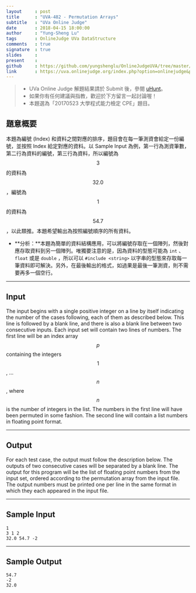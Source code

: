 ```yaml
---
layout     : post
title      : "UVA-482 - Permutation Arrays"
subtitle   : "UVa Online Judge"
date       : 2018-04-15 18:00:00
author     : "Yung-Sheng Lu"
tags       : OnlineJudge UVa DataStructure
comments   : true
signature  : true
slides     : 
present    :
github     : https://github.com/yungshenglu/OnlineJudgeUVA/tree/master/UVA-482
link       : https://uva.onlinejudge.org/index.php?option=onlinejudge&page=show_problem&problem=423
---
```


> * UVa Online Judge 解題結果請於 Submit 後，參閱 [uHunt](https://uhunt.onlinejudge.org/)。
> * 如果你有任何建議與指教，歡迎於下方留言一起討論喔！
> * 本題選為「20170523 大學程式能力檢定 CPE」題目。

## 題意概要

本題為編號 (Index) 和資料之間對應的排序，題目會在每一筆測資會給定一份編號，並按照 Index 給定對應的資料。以 Sample Input 為例，第一行為測資筆數，第二行為資料的編號，第三行為資料，所以編號為 $$3$$ 的資料為 $$32.0$$，編號為 $$1$$ 的資料為 $$54.7$$，以此類推。本題希望輸出為按照編號順序的所有資料。
* **分析：**本題為簡單的資料結構應用，可以將編號存取在一個陣列，然後對應存取資料到另一個陣列。唯獨要注意的是，因為資料的型態可能為 `int` 、 `float` 或是 `double` ，所以可以 `#include <string>` 以字串的型態來存取每一筆資料即可解決。另外，在最後輸出的格式，如過果是最後一筆測資，則不需要再多一個空行。

---
## Input

The input begins with a single positive integer on a line by itself indicating the number of the cases following, each of them as described below. This line is followed by a blank line, and there is also a blank line between two consecutive inputs. Each input set will contain two lines of numbers. The first line will be an index array $$p$$ containing the integers $$1$$, ... $$n$$, where $$n$$ is the number of integers in the list. The numbers in the first line will have been permuted in some fashion. The second line will contain a list numbers in floating point format.

---
## Output

For each test case, the output must follow the description below. The outputs of two consecutive cases will be separated by a blank line. The output for this program will be the list of floating point numbers from the input set, ordered according to the permutation array from the input file. The output numbers must be printed one per line in the same format in which they each appeared in the input file.

---
## Sample Input

```
1
3 1 2
32.0 54.7 -2
```

---
## Sample Output

```
54.7
-2
32.0
```